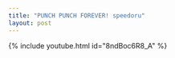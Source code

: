 ```yaml
---
title: "PUNCH PUNCH FOREVER! speedoru"
layout: post
---
```



{% include youtube.html id="8ndBoc6R8_A" %}